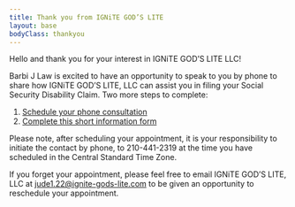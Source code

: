 ```yaml
---
title: Thank you from IGNiTE GOD’S LITE
layout: base
bodyClass: thankyou
---
```


Hello and thank you for your interest in IGNiTE GOD’S LITE LLC!

Barbi J Law is excited to have an opportunity to speak to you by phone to share how IGNiTE GOD’S LITE, LLC can assist you in filing your Social Security Disability Claim. Two more steps to complete:

1. [Schedule your phone consultation](https://app.acuityscheduling.com/schedule.php?owner=15801170)
2. [Complete this short information form]({{formLink}})

Please note, after scheduling your appointment, it is your responsibility to initiate the contact by phone, to 210-441-2319 at the time you have scheduled in the Central Standard Time Zone.

If you forget your appointment, please feel free to email IGNiTE GOD’S LITE, LLC at <jude1.22@ignite-gods-lite.com> to be given an opportunity to reschedule your appointment.
